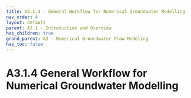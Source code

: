 ```yaml
---
title: A3.1.4 - General Workflow for Numerical Groundwater Modelling
nav_order: 4
layout: default
parent: A3.1 - Introduction and Overview
has_children: true
grand_parent: A3 - Numerical Groundwater Flow Modeling
has_toc: false
---
```


<script
  src="https://cdn.mathjax.org/mathjax/latest/MathJax.js?config=TeX-AMS-MML_HTMLorMML"
  type="text/javascript">
</script>
# A3.1.4 General Workflow for Numerical Groundwater Modelling









